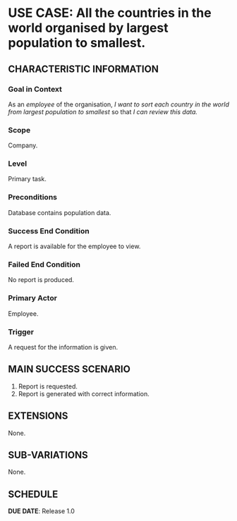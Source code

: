# USE CASE: All the countries in the world organised by largest population to smallest.

## CHARACTERISTIC INFORMATION

### Goal in Context

As an *employee* of the organisation, *I want to sort each country in the world from largest population to smallest* so that *I can review this data.*

### Scope

Company.

### Level

Primary task.

### Preconditions

Database contains population data.

### Success End Condition

A report is available for the employee to view.

### Failed End Condition

No report is produced.

### Primary Actor

Employee.

### Trigger

A request for the information is given.

## MAIN SUCCESS SCENARIO

1. Report is requested.
2. Report is generated with correct information.

## EXTENSIONS

None.

## SUB-VARIATIONS

None.

## SCHEDULE

**DUE DATE**: Release 1.0